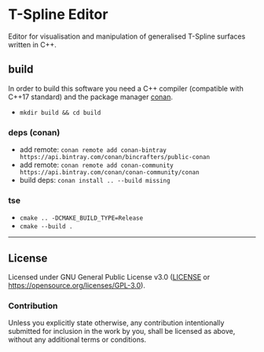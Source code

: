 # T-Spline Editor
Editor for visualisation and manipulation of generalised T-Spline surfaces written in C++.

## build
In order to build this software you need a C++ compiler (compatible with C++17 standard) and the package manager [conan](https://conan.io/).

- `mkdir build && cd build`

### deps (conan)
- add remote: `conan remote add conan-bintray https://api.bintray.com/conan/bincrafters/public-conan`
- add remote: `conan remote add conan-community https://api.bintray.com/conan/conan-community/conan `
- build deps: `conan install .. --build missing`

### tse
- `cmake .. -DCMAKE_BUILD_TYPE=Release`
- `cmake --build .`

---

## License
Licensed under GNU General Public License v3.0 ([LICENSE](LICENSE) or https://opensource.org/licenses/GPL-3.0).

### Contribution

Unless you explicitly state otherwise, any contribution intentionally submitted
for inclusion in the work by you, shall be licensed as above, without any additional terms or conditions.
